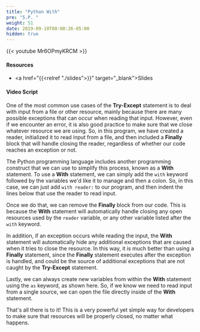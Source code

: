 ```yaml
---
title: "Python With"
pre: "5.P. "
weight: 51
date: 2019-09-10T00:00:26-05:00
hidden: true
---
```


{{< youtube Mr6OPmyKRCM >}}

#### Resources

* <a href="{{<relref "./slides">}}" target="_blank">Slides</a>

#### Video Script

One of the most common use cases of the **Try-Except** statement is to deal with input from a file or other resource, mainly because there are many possible exceptions that can occur when reading that input. However, even if we encounter an error, it is also good practice to make sure that we close whatever resource we are using. So, in this program, we have created a reader, initialized it to read input from a file, and then included a **Finally** block that will handle closing the reader, regardless of whether our code reaches an exception or not.

The Python programming language includes another programming construct that we can use to simplify this process, known as a **With** statement. To use a **With** statement, we can simply add the `with` keyword followed by the variables we'd like it to manage and then a colon. So, in this case, we can just add `with reader:` to our program, and then indent the lines below that use the reader to read input.

Once we do that, we can remove the **Finally** block from our code. This is because the **With** statement will automatically handle closing any open resources used by the `reader` variable, or any other variable listed after the `with` keyword.

In addition, if an exception occurs while reading the input, the **With** statement will automatically hide any additional exceptions that are caused when it tries to close the resource. In this way, it is much better than using a **Finally** statement, since the **Finally** statement executes after the exception is handled, and could be the source of additional exceptions that are not caught by the **Try-Except** statement.

Lastly, we can always create new variables from within the **With** statement using the `as` keyword, as shown here. So, if we know we need to read input from a single source, we can open the file directly inside of the **With** statement.

That's all there is to it! This is a very powerful yet simple way for developers to make sure that resources will be properly closed, no matter what happens.
